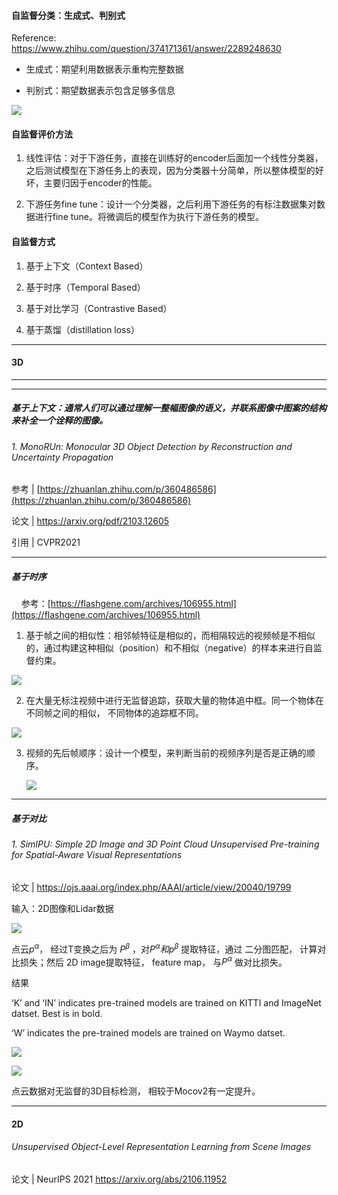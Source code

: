 #### 自监督分类：生成式、判别式

Reference: https://www.zhihu.com/question/374171361/answer/2289248630

- 生成式：期望利用数据表示重构完整数据

- 判别式：期望数据表示包含足够多信息

![](assets/2022-08-01-09-46-04-2022-08-01%2009-45-45%20的屏幕截图.png)

#### 自监督评价方法

1. 线性评估：对于下游任务，直接在训练好的encoder后面加一个线性分类器，之后测试模型在下游任务上的表现，因为分类器十分简单，所以整体模型的好坏，主要归因于encoder的性能。

2. 下游任务fine tune：设计一个分类器，之后利用下游任务的有标注数据集对数据进行fine tune。将微调后的模型作为执行下游任务的模型。

#### 自监督方式

1. 基于上下文（Context Based）

2. 基于时序（Temporal Based）

3. 基于对比学习（Contrastive Based）

4. 基于蒸馏（distillation loss）

---

#### 3D

---

---

##### 基于上下文：通常人们可以通过理解一整幅图像的语义，并联系图像中图案的结构来补全一个诠释的图像。

###### 1. MonoRUn: Monocular 3D Object Detection by Reconstruction and Uncertainty Propagation

参考 | [https://zhuanlan.zhihu.com/p/360486586](https://zhuanlan.zhihu.com/p/360486586)

论文 | https://arxiv.org/pdf/2103.12605

引用 | CVPR2021

---

##### 基于时序

    参考：[https://flashgene.com/archives/106955.html](https://flashgene.com/archives/106955.html)

1. 基于帧之间的相似性：相邻帧特征是相似的，而相隔较远的视频帧是不相似的，通过构建这种相似（position）和不相似（negative）的样本来进行自监督约束。

![](assets/2022-08-01-10-21-04-2022-08-01%2010-20-51%20的屏幕截图.png)

2. 在大量无标注视频中进行无监督追踪，获取大量的物体追中框。同一个物体在不同帧之间的相似， 不同物体的追踪框不同。

![](assets/2022-08-01-10-20-13-2022-08-01%2010-20-03%20的屏幕截图.png)

3. 视频的先后帧顺序：设计一个模型，来判断当前的视频序列是否是正确的顺序。
   
   ![](assets/2022-08-01-10-24-11-2022-08-01%2010-24-01%20的屏幕截图.png)

---

##### 基于对比

###### 1. SimIPU: Simple 2D Image and 3D Point Cloud Unsupervised Pre-training for Spatial-Aware Visual Representations

论文 | https://ojs.aaai.org/index.php/AAAI/article/view/20040/19799

输入：2D图像和Lidar数据

![](assets/2022-08-01-14-37-09-2022-08-01%2014-36-54%20的屏幕截图.png)

点云$p^\alpha$， 经过T变换之后为 $P^\beta$ ，对$P^\alpha 和 p^\beta$ 提取特征，通过 二分图匹配， 计算对比损失；然后 2D image提取特征， feature map， 与$P^\alpha$ 做对比损失。

结果

‘K’ and ‘IN’ indicates pre-trained models are trained on KITTI and ImageNet datset. Best is in bold.

‘W’ indicates the  pre-trained models are trained on Waymo datset.

![](assets/2022-08-01-14-39-43-2022-08-01%2014-39-35%20的屏幕截图.png)

![](assets/2022-08-01-14-41-12-2022-08-01%2014-39-47%20的屏幕截图.png)

点云数据对无监督的3D目标检测， 相较于Mocov2有一定提升。

---

#### 2D

###### Unsupervised Object-Level Representation Learning from Scene Images

论文 | NeurIPS 2021 https://arxiv.org/abs/2106.11952
